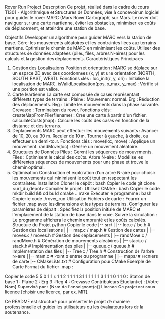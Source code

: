Rover Run Project
Description
Ce projet, réalisé dans le cadre du cours TI301 - Algorithmique et Structures de Données, vise à concevoir un logiciel pour guider le rover MARC (Mars Rover Cartograph) sur Mars. Le rover doit naviguer sur une carte martienne, éviter les obstacles, minimiser les coûts de déplacement, et atteindre une station de base.

Objectifs
Développer un algorithme pour guider MARC vers la station de base.
Gérer les mouvements aléatoires et les contraintes liées aux terrains martiens.
Optimiser le chemin de MARC en minimisant les coûts.
Utiliser des structures de données adaptées (piles, files, arbres N-aires) pour les calculs et la gestion des déplacements.
Caractéristiques Principales
1. Gestion des Localisations
Position et orientation : MARC se déplace sur un espace 2D avec des coordonnées (x, y) et une orientation (NORTH, SOUTH, EAST, WEST).
Fonctions clés :
loc_init(x, y, ori) : Initialise la localisation de MARC.
isValidLocalisation(pos, x_max, y_max) : Vérifie si une position est valide.
2. Carte Martienne
La carte est composée de cases représentant différents types de terrains :
Plaine : Mouvement normal.
Erg : Réduction des déplacements.
Reg : Limite les mouvements dans la phase suivante.
Crevasse : Terminaison du rover.
Fonctions clés :
createMapFromFile(filename) : Crée une carte à partir d'un fichier.
calculateCosts(map) : Calcule les coûts des cases en fonction de la distance et des terrains.
3. Déplacements
MARC peut effectuer les mouvements suivants :
Avancer de 10, 20, ou 30 m.
Reculer de 10 m.
Tourner à gauche, à droite, ou effectuer un demi-tour.
Fonctions clés :
move(loc, move) : Applique un mouvement.
randMove(loc) : Génère un mouvement aléatoire.
4. Structures de Données
Piles : Gèrent les séquences de mouvements.
Files : Optimisent le calcul des coûts.
Arbre N-aire : Modélise les différentes séquences de mouvements pour une phase et trouve le chemin optimal.
5. Optimisation
Construction et exploration d’un arbre N-aire pour choisir les mouvements qui minimisent le coût tout en respectant les contraintes.
Installation
Cloner le dépôt :
bash
Copier le code
git clone <url_du_depot>
Compiler le projet : Utilisez CMake :
bash
Copier le code
mkdir build && cd build
cmake ..
make
Exécuter le programme :
bash
Copier le code
./rover_run
Utilisation
Fichiers de carte : Fournir un fichier .map avec les dimensions et les types de terrains.
Configurer les paramètres de départ : Spécifiez la position initiale de MARC et l'emplacement de la station de base dans le code.
Suivre la simulation : Le programme affichera le chemin emprunté et les coûts calculés.
Structure du Projet
python
Copier le code
|-- src/
|   |-- loc.c / loc.h           # Gestion des localisations
|   |-- map.c / map.h           # Gestion des cartes
|   |-- moves.c / moves.h       # Gestion des déplacements
|   |-- randMove.c / randMove.h # Génération de mouvements aléatoires
|   |-- stack.c / stack.h       # Implémentation des piles
|   |-- queue.c / queue.h       # Implémentation des files
|   |-- Tree.c / Tree.h         # Construction de l'arbre N-aire
|   |-- main.c                  # Point d'entrée du programme
|
|-- maps/                       # Fichiers de carte
|-- CMakeLists.txt              # Configuration pour CMake
Exemple de Carte
Format du fichier .map :

Copier le code
5
5
0 1 1 4 1
1 2 1 1 1
1 3 1 1 1
1 1 1 3 1
1 1 0 1 1
0 : Station de base
1 : Plaine
2 : Erg
3 : Reg
4 : Crevasse
Contributeurs
Étudiant(e) : [Votre Nom]
Supervisé par : [Nom de l'enseignant(e)]
Licence
Ce projet est sous licence [choisir une licence, par ex. MIT].

Ce README est structuré pour présenter le projet de manière professionnelle et guider les utilisateurs ou les évaluateurs lors de la soutenance.
